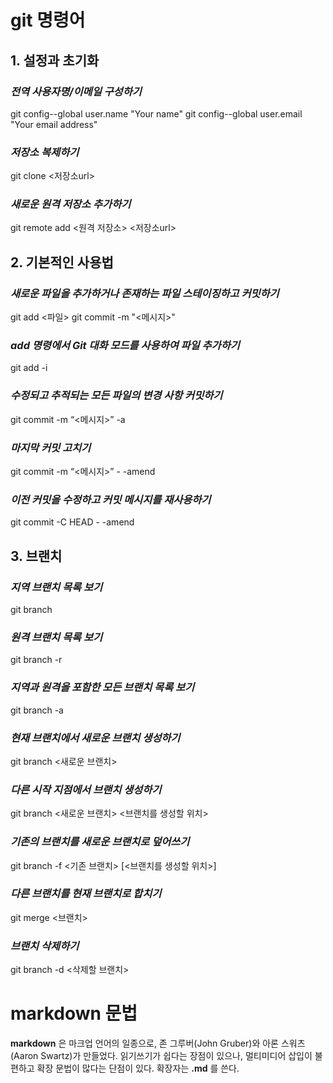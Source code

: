 # git 명령어
## 1. 설정과 초기화
### _전역 사용자명/이메일 구성하기_
git config--global user.name "Your name"
git config--global user.email "Your email address"
### _저장소 복제하기_
git clone <저장소url>
### _새로운 원격 저장소 추가하기_
git remote add <원격 저장소> <저장소url>


## 2. 기본적인 사용법
### _새로운 파일을 추가하거나 존재하는 파일 스테이징하고 커밋하기_
git add <파일>
git commit -m "<메시지>"
### _add 명령에서 Git 대화 모드를 사용하여 파일 추가하기_
git add -i
### _수정되고 추적되는 모든 파일의 변경 사항 커밋하기_
git commit -m “<메시지>” -a
### _마지막 커밋 고치기_
git commit -m “<메시지>” - -amend
### _이전 커밋을 수정하고 커밋 메시지를 재사용하기_
git commit -C HEAD - -amend


## 3. 브랜치
### _지역 브랜치 목록 보기_
git branch
### _원격 브랜치 목록 보기_
git branch -r
### _지역과 원격을 포함한 모든 브랜치 목록 보기_
git branch -a
### _현재 브랜치에서 새로운 브랜치 생성하기_
git branch <새로운 브랜치>
### _다른 시작 지점에서 브랜치 생성하기_
git branch <새로운 브랜치> <브랜치를 생성할 위치>
### _기존의 브랜치를 새로운 브랜치로 덮어쓰기_
git branch -f <기존 브랜치> [<브랜치를 생성할 위치>]
### _다른 브랜치를 현재 브랜치로 합치기_
git merge <브랜치>
### _브랜치 삭제하기_
git branch -d <삭제할 브랜치>


# markdown 문법
**markdown** 은 마크업 언어의 일종으로, 존 그루버(John Gruber)와 아론 스워츠(Aaron Swartz)가 만들었다.
읽기쓰기가 쉽다는 장점이 있으나, 멀티미디어 삽입이 불편하고 확장 문법이 많다는 단점이 있다.
확장자는 __.md__ 를 쓴다.
